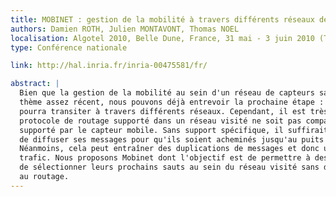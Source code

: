 ```yaml
---
title: MOBINET : gestion de la mobilité à travers différents réseaux de capteurs sans fil
authors: Damien ROTH, Julien MONTAVONT, Thomas NOEL
localisation: Algotel 2010, Belle Dune, France, 31 mai - 3 juin 2010 (Taux d'acceptation : 57%)
type: Conférence nationale

link: http://hal.inria.fr/inria-00475581/fr/

abstract: |
  Bien que la gestion de la mobilité au sein d'un réseau de capteurs sans fil soit un 
  thème assez récent, nous pouvons déjà entrevoir la prochaine étape : un capteur mobile 
  pourra transiter à travers différents réseaux. Cependant, il est très probable que le 
  protocole de routage supporté dans un réseau visité ne soit pas compatible avec celui 
  supporté par le capteur mobile. Sans support spécifique, il suffirait au capteur mobile 
  de diffuser ses messages pour qu'ils soient acheminés jusqu'au puits du réseau visité. 
  Néanmoins, cela peut entraîner des duplications de messages et donc une augmentation du 
  trafic. Nous proposons Mobinet dont l'objectif est de permettre à des capteurs mobiles 
  de sélectionner leurs prochains sauts au sein du réseau visité sans devoir participer 
  au routage.
---
```

